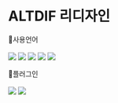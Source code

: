 ALTDIF 리디자인
===============
💠사용언어<br/><br/>
  <img src="https://img.shields.io/badge/Visual Studio Code-61DAFB?style=flat-square&logo=Visual Studio Code&logoColor=FFFFFF"/>
  <img src="https://img.shields.io/badge/react-007ACC?style=flat-square&logo=React&logoColor=FFFFFF"/>
  <img src="https://img.shields.io/badge/JavaScript-F7DF1E?style=flat-square&logo=JavaScript&logoColor=FFFFFF"/>
  <img src="https://img.shields.io/badge/Sass-CC6699?style=flat-square&logo=Sass&logoColor=FFFFFF"/>
  <img src="https://img.shields.io/badge/HTML5-E34F26?style=flat-square&logo=HTML5&logoColor=FFFFFF"/>
  
 💠플러그인<br/><br/>
  <img src="https://img.shields.io/badge/Bootstrap-7952B3?style=flat-square&logo=Bootstrap&logoColor=FFFFFF"/>
  <img src="https://img.shields.io/badge/Swiper-6332F6?style=flat-square&logo=Swiper&logoColor=FFFFFF"/>
  

